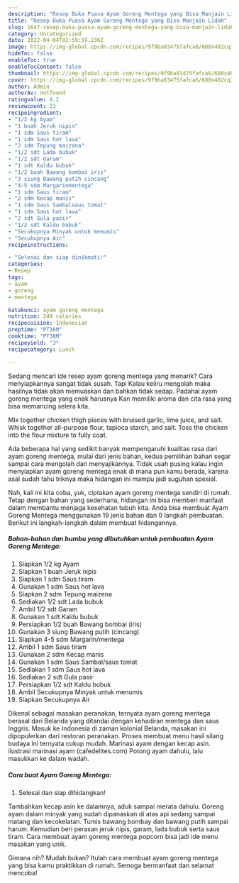 ```yaml
---
description: "Resep Buka Puasa Ayam Goreng Mentega yang Bisa Manjain Lidah"
title: "Resep Buka Puasa Ayam Goreng Mentega yang Bisa Manjain Lidah"
slug: 1647-resep-buka-puasa-ayam-goreng-mentega-yang-bisa-manjain-lidah
category: Uncategorized
date: 2022-04-04T02:59:59.236Z
image: https://img-global.cpcdn.com/recipes/9f9ba83475fafca6/680x482cq70/ayam-goreng-mentega-foto-resep-utama.jpg
hideToc: false
enableToc: true
enableTocContent: false
thumbnail: https://img-global.cpcdn.com/recipes/9f9ba83475fafca6/680x482cq70/ayam-goreng-mentega-foto-resep-utama.jpg
cover: https://img-global.cpcdn.com/recipes/9f9ba83475fafca6/680x482cq70/ayam-goreng-mentega-foto-resep-utama.jpg
author: Admin
authorAv: notfound
ratingvalue: 4.2
reviewcount: 23
recipeingredient:
- "1/2 kg Ayam"
- "1 buah Jeruk nipis"
- "1 sdm Saus tiram"
- "1 sdm Saus hot lava"
- "2 sdm Tepung maizena"
- "1/2 sdt Lada bubuk"
- "1/2 sdt Garam"
- "1 sdt Kaldu bubuk"
- "1/2 buah Bawang bombai iris"
- "3 siung Bawang putih cincang"
- "4-5 sdm Margarinmentega"
- "1 sdm Saus tiram"
- "2 sdm Kecap manis"
- "1 sdm Saus Sambalsaus tomat"
- "1 sdm Saus hot lava"
- "2 sdt Gula pasir"
- "1/2 sdt Kaldu bubuk"
- "Secukupnya Minyak untuk menumis"
- "Secukupnya Air"
recipeinstructions:

- "Selesai dan siap dinikmati!"
categories:
- Resep
tags:
- ayam
- goreng
- mentega

katakunci: ayam goreng mentega 
nutrition: 249 calories
recipecuisine: Indonesian
preptime: "PT36M"
cooktime: "PT38M"
recipeyield: "3"
recipecategory: Lunch

---
```



Sedang mencari ide resep ayam goreng mentega yang menarik? Cara menyiapkannya sangat tidak susah. Tapi Kalau keliru mengolah maka hasilnya tidak akan memuaskan dan bahkan tidak sedap. Padahal ayam goreng mentega yang enak harusnya Kan memiliki aroma dan cita rasa yang bisa memancing selera kita.


Mix together chicken thigh pieces with bruised garlic, lime juice, and salt. Whisk together all-purpose flour, tapioca starch, and salt. Toss the chicken into the flour mixture to fully coat.

Ada beberapa hal yang sedikit banyak mempengaruhi kualitas rasa dari ayam goreng mentega, mulai dari jenis bahan, kedua pemilihan bahan segar sampai cara mengolah dan menyajikannya. Tidak usah pusing kalau ingin menyiapkan ayam goreng mentega enak di mana pun kamu berada, karena asal sudah tahu triknya maka hidangan ini mampu jadi suguhan spesial.


Nah, kali ini kita coba, yuk, ciptakan ayam goreng mentega sendiri di rumah. Tetap dengan bahan yang sederhana, hidangan ini bisa memberi manfaat dalam membantu menjaga kesehatan tubuh kita. Anda bisa membuat Ayam Goreng Mentega menggunakan 19 jenis bahan dan 0 langkah pembuatan. Berikut ini langkah-langkah dalam membuat hidangannya.

<!--inarticleads1-->

##### Bahan-bahan dan bumbu yang dibutuhkan untuk pembuatan Ayam Goreng Mentega:

1. Siapkan 1/2 kg Ayam
1. Siapkan 1 buah Jeruk nipis
1. Siapkan 1 sdm Saus tiram
1. Gunakan 1 sdm Saus hot lava
1. Siapkan 2 sdm Tepung maizena
1. Sediakan 1/2 sdt Lada bubuk
1. Ambil 1/2 sdt Garam
1. Gunakan 1 sdt Kaldu bubuk
1. Persiapkan 1/2 buah Bawang bombai (iris)
1. Gunakan 3 siung Bawang putih (cincang)
1. Siapkan 4-5 sdm Margarin/mentega
1. Ambil 1 sdm Saus tiram
1. Gunakan 2 sdm Kecap manis
1. Gunakan 1 sdm Saus Sambal/saus tomat
1. Sediakan 1 sdm Saus hot lava
1. Sediakan 2 sdt Gula pasir
1. Persiapkan 1/2 sdt Kaldu bubuk
1. Ambil Secukupnya Minyak untuk menumis
1. Siapkan Secukupnya Air


Dikenal sebagai masakan peranakan, ternyata ayam goreng mentega berasal dari Belanda yang ditandai dengan kehadiran mentega dan saus Inggris. Masuk ke Indonesia di zaman kolonial Belanda, masakan ini dipopulerkan dari restoran peranakan. Proses membuat menu hasil silang budaya ini ternyata cukup mudah. Marinasi ayam dengan kecap asin. ilustrasi marinasi ayam (cafedelites.com) Potong ayam dahulu, lalu masukkan ke dalam wadah. 

<!--inarticleads2-->

##### Cara buat Ayam Goreng Mentega:


1. Selesai dan siap dihidangkan!

Tambahkan kecap asin ke dalamnya, aduk sampai merata dahulu. Goreng ayam dalam minyak yang sudah dipanaskan di atas api sedang sampai matang dan kecokelatan. Tumis bawang bombay dan bawang putih sampai harum. Kemudian beri perasan jeruk nipis, garam, lada bubuk serta saus tiram. Cara membuat ayam goreng mentega popcorn bisa jadi ide menu masakan yang unik. 

Gimana nih? Mudah bukan? Itulah cara membuat ayam goreng mentega yang bisa kamu praktikkan di rumah. Semoga bermanfaat dan selamat mencoba!

